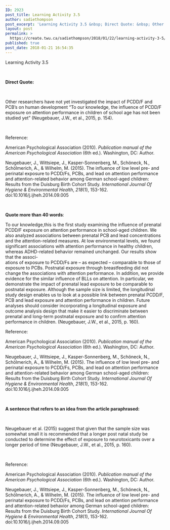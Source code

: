 ```yaml
---
ID: 2923
post_title: Learning Activity 3.5
author: sadiethompson
post_excerpt: 'Learning Activity 3.5 &nbsp; Direct Quote: &nbsp; Other researchers have not yet investigated the impact of PCDD/F and PCB&rsquo;s on human development &ldquo;To our knowledge, the influence of PCDD/F exposure on attention performance in children of school age has not been studied yet&rdquo; (Neugebauer, J.W., et al., 2015, p. 154). &nbsp; Reference: American Psychological Association &hellip; <p><a href="https://create.twu.ca/sadiethompson/2018/01/22/learning-activity-3-5/">Continue reading<span> "Learning Activity 3.5"</span></a></p>'
layout: post
permalink: >
  https://create.twu.ca/sadiethompson/2018/01/22/learning-activity-3-5/
published: true
post_date: 2018-01-21 16:54:35
---
```

<span style="font-weight: 400">Learning Activity 3.5</span>

&nbsp;

<b>Direct Quote:</b>

&nbsp;

<span style="font-weight: 400">Other researchers have not yet investigated the impact of PCDD/F and PCB’s on human development “To our knowledge, the influence of PCDD/F exposure on attention performance in children of school age has not been studied yet” (Neugebauer, J.W., et al., 2015, p. 154).</span>

&nbsp;

<span style="font-weight: 400">Reference:</span>

<span style="font-weight: 400">American Psychological Association (2010). </span><i><span style="font-weight: 400">Publication manual of the American Psychological Association</span></i><span style="font-weight: 400"> (6th ed.). Washington, DC: Author.</span>

<span style="font-weight: 400">Neugebauer, J., Wittsiepe, J., Kasper-Sonnenberg, M., Schöneck, N., Schölmerich, A., &amp; Wilhelm, M. (2015). The influence of low level pre- and perinatal exposure to PCDD/Fs, PCBs, and lead on attention performance and attention-related behavior among German school-aged children: Results from the Duisburg Birth Cohort Study. </span><i><span style="font-weight: 400">International Journal Of Hygiene &amp; Environmental Health</span></i><span style="font-weight: 400">, </span><i><span style="font-weight: 400">218</span></i><span style="font-weight: 400">(1), 153-162. doi:10.1016/j.ijheh.2014.09.005</span>

&nbsp;

<b>Quote more than 40 words</b><span style="font-weight: 400">:</span>

<span style="font-weight: 400">To our knowledge,this is the first study examining the influence of prenatal PCDD/F exposure on attention performance in school-aged children. We also analyzed associations between prenatal PCB and lead concentrations and the attention-related measures. At low environmental levels, we found significant associations with attention performance in healthy children, whereas ADHD-related behavior remained unchanged. Our results show that the associ-</span><span style="font-weight: 400"><br />
</span><span style="font-weight: 400">ations of exposure to PCDD/Fs are – as expected – comparable to those of exposure to PCBs. Postnatal exposure through breastfeeding did not change the associations with attention performance. In addition, we provide evidence for the similar influence of BLLs on attention. In particular, we demonstrate the impact of prenatal lead exposure to be comparable to postnatal exposure. Although the sample size is limited, the longitudinal study design enables us to look at a possible link between prenatal PCDD/F, PCB and lead exposure and attention performance in children. Future analyses should consider incorporating a longitudinal exposure and outcome analysis design that make it easier to discriminate between prenatal and long-term postnatal exposure and to confirm attention performance in children. </span><span style="font-weight: 400">(Neugebauer, J.W., et al., 2015, p. 160).</span>

<span style="font-weight: 400">Reference:</span>

<span style="font-weight: 400">American Psychological Association (2010). </span><i><span style="font-weight: 400">Publication manual of the American Psychological Association</span></i><span style="font-weight: 400"> (6th ed.). Washington, DC: Author.</span>

<span style="font-weight: 400">Neugebauer, J., Wittsiepe, J., Kasper-Sonnenberg, M., Schöneck, N., Schölmerich, A., &amp; Wilhelm, M. (2015). The influence of low level pre- and perinatal exposure to PCDD/Fs, PCBs, and lead on attention performance and attention-related behavior among German school-aged children: Results from the Duisburg Birth Cohort Study. </span><i><span style="font-weight: 400">International Journal Of Hygiene &amp; Environmental Health</span></i><span style="font-weight: 400">, </span><i><span style="font-weight: 400">218</span></i><span style="font-weight: 400">(1), 153-162. doi:10.1016/j.ijheh.2014.09.005</span>

&nbsp;

<b>A sentence that refers to an idea from the article paraphrased:</b>

&nbsp;

<span style="font-weight: 400">Neugebauer et al. (2015) suggest that given that the sample size was somewhat small it is recommended that a longer post natal study be conducted to determine the effect of exposure to neurotoxicants over a longer period of time (</span><span style="font-weight: 400">Neugebauer, J.W., et al., 2015, p. 160).</span>

&nbsp;

<span style="font-weight: 400">Reference:</span>

<span style="font-weight: 400">American Psychological Association (2010). </span><i><span style="font-weight: 400">Publication manual of the American Psychological Association</span></i><span style="font-weight: 400"> (6th ed.). Washington, DC: Author.</span>

<span style="font-weight: 400">Neugebauer, J., Wittsiepe, J., Kasper-Sonnenberg, M., Schöneck, N., Schölmerich, A., &amp; Wilhelm, M. (2015). The influence of low level pre- and perinatal exposure to PCDD/Fs, PCBs, and lead on attention performance and attention-related behavior among German school-aged children: Results from the Duisburg Birth Cohort Study. </span><i><span style="font-weight: 400">International Journal Of Hygiene &amp; Environmental Health</span></i><span style="font-weight: 400">, </span><i><span style="font-weight: 400">218</span></i><span style="font-weight: 400">(1), 153-162. doi:10.1016/j.ijheh.2014.09.005</span>